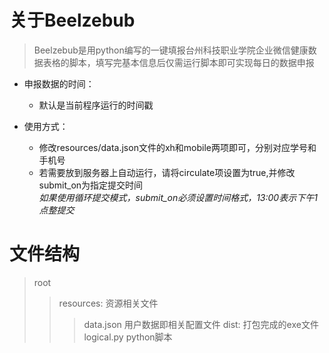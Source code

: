 # 关于Beelzebub
> Beelzebub是用python编写的一键填报台州科技职业学院企业微信健康数据表格的脚本，填写完基本信息后仅需运行脚本即可实现每日的数据申报

* 申报数据的时间：
  * 默认是当前程序运行的时间戳

* 使用方式：
  * 修改resources/data.json文件的xh和mobile两项即可，分别对应学号和手机号
  * 若需要放到服务器上自动运行，请将circulate项设置为true,并修改submit_on为指定提交时间  
  *如果使用循环提交模式，submit_on必须设置时间格式，13:00表示下午1点整提交*

# 文件结构
> root
>> resources: 资源相关文件
>>> data.json 用户数据即相关配置文件
>> dist: 打包完成的exe文件
>> logical.py python脚本
